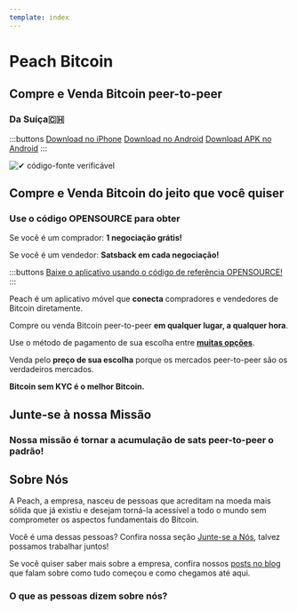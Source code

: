 ```yaml
---
template: index
---
```

<!--[teaser]-->
# Peach Bitcoin
## Compre e Venda Bitcoin <span>peer-to-peer</span>
### Da Suíça🇨🇭

<div class="inner-wrap">

:::buttons
[Download no iPhone]($iosUrl$)
[Download no Android]($androidUrl$)
[Download APK no Android](/apk/)
:::

![✔ código-fonte verificável](/img/phones.png)
</div>

<!--[top]-->
## Compre e Venda Bitcoin do jeito que você quiser

### Use o código OPENSOURCE para obter

Se você é um comprador: **1 negociação grátis!**

Se você é um vendedor: **Satsback em cada negociação!**

:::buttons
[Baixe o aplicativo usando o código de referência OPENSOURCE!](https://peachbitcoin.com/referral/?code=OPENSOURCE)
:::

Peach é um aplicativo móvel que **conecta** compradores e vendedores de Bitcoin diretamente.

Compre ou venda Bitcoin peer-to-peer **em qualquer lugar, a qualquer hora**.

Use o método de pagamento de sua escolha entre **[muitas opções](/pt/how-it-works/#payment)**.

Venda pelo **preço de sua escolha** porque os mercados peer-to-peer são os verdadeiros mercados.

**Bitcoin sem KYC é o melhor Bitcoin.**

<!--[mission]-->
## Junte-se à nossa Missão

### Nossa missão é tornar a acumulação de sats peer-to-peer o padrão!

<!--[about]-->
## Sobre Nós

A Peach, a empresa, nasceu de pessoas que acreditam na moeda mais sólida que já existiu e desejam torná-la acessível a todo o mundo sem comprometer os aspectos fundamentais do Bitcoin.

Você é uma dessas pessoas? Confira nossa seção [Junte-se a Nós](/join-us/), talvez possamos trabalhar juntos!

Se você quiser saber mais sobre a empresa, confira nossos [posts no blog](/blog/) que falam sobre como tudo começou e como chegamos até aqui.

### O que as pessoas dizem sobre nós?
<br>
<div id="ap-widget-container" class="ap-widget-container" prod_code="peach" show ="top" bg_color="#FFFFFF" review_bg_color = "#FFFFFF" text_color = "#000000"></div>
